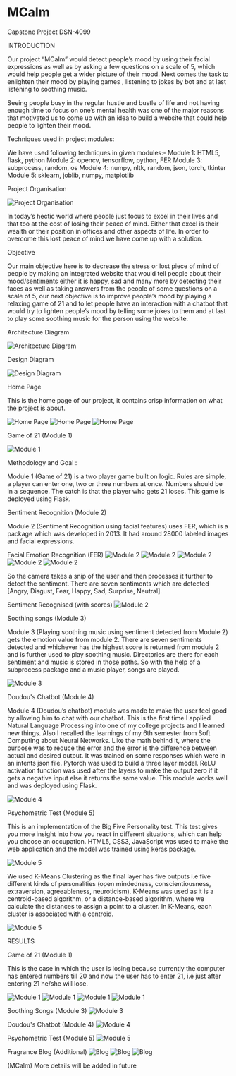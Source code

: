# MCalm
Capstone Project DSN-4099

INTRODUCTION

Our project “MCalm” would detect people’s mood by using their facial expressions as well as by
asking a few questions on a scale of 5, which would help people get a wider picture of their mood.
Next comes the task to enlighten their mood by playing games , listening to jokes by bot and at last
listening to soothing music.

Seeing people busy in the regular hustle and bustle of life and not having enough time to focus on
one’s mental health was one of the major reasons that motivated us to come up with an idea to build
a website that could help people to lighten their mood.


Techniques used in project modules:

We have used following techniques in given modules:-
Module 1: HTML5, flask, python
Module 2: opencv, tensorflow, python, FER
Module 3: subprocess, random, os
Module 4: numpy, nltk, random, json, torch, tkinter
Module 5: sklearn, joblib, numpy, matplotlib

Project Organisation

![Project Organisation](https://github.com/sarthakmishraa/Capstone-Project-MCalm/blob/main/static/images/project_organisation.png)

In today’s hectic world where people just focus to excel in their lives and that too at the cost of
losing their peace of mind. Either that excel is their wealth or their position in offices and other
aspects of life. In order to overcome this lost peace of mind we have come up with a solution.


Objective

Our main objective here is to decrease the stress or lost piece of mind of people by making an
integrated website that would tell people about their mood/sentiments either it is happy, sad and
many more by detecting their faces as well as taking answers from the people of some questions on a
scale of 5, our next objective is to improve people’s mood by playing a relaxing game of 21 and to
let people have an interaction with a chatbot that would try to lighten people’s mood by telling some
jokes to them and at last to play some soothing music for the person using the website.

Architecture Diagram

![Architecture Diagram](https://github.com/sarthakmishraa/Capstone-Project-MCalm/blob/main/static/images/capstone_review3_arch_diag.JPG)

Design Diagram

![Design Diagram](https://github.com/sarthakmishraa/Capstone-Project-MCalm/blob/main/static/images/design_diag.JPG)


Home Page

This is the home page of our project, it contains crisp information on what the project is about.

![Home Page](https://github.com/sarthakmishraa/Capstone-Project-MCalm/blob/main/static/images/snip_home.JPG)
![Home Page](https://github.com/sarthakmishraa/Capstone-Project-MCalm/blob/main/static/images/snip_home2.JPG)
![Home Page](https://github.com/sarthakmishraa/Capstone-Project-MCalm/blob/main/static/images/snip_home3.JPG)

Game of 21 (Module 1)

![Module 1](https://github.com/sarthakmishraa/Capstone-Project-MCalm/blob/main/static/images/snip_game_of_21.JPG)

Methodology and Goal :

Module 1 (Game of 21) is a two player game built on logic. Rules are simple, a player can enter one,
two or three numbers at once. Numbers should be in a sequence. The catch is that the player who
gets 21 loses. This game is deployed using Flask.

Sentiment Recognition (Module 2)

Module 2 (Sentiment Recognition using facial features) uses FER, which is a package which was
developed in 2013. It had around 28000 labeled images and facial expressions.

Facial Emotion Recognition (FER)
![Module 2](https://github.com/sarthakmishraa/Capstone-Project-MCalm/blob/main/static/images/detected_baby1.JPG)
![Module 2](https://github.com/sarthakmishraa/Capstone-Project-MCalm/blob/main/static/images/detected_ishan.JPG)
![Module 2](https://github.com/sarthakmishraa/Capstone-Project-MCalm/blob/main/static/images/detected_johncena1.JPG)
![Module 2](https://github.com/sarthakmishraa/Capstone-Project-MCalm/blob/main/static/images/detected_kevin.JPG)
![Module 2](https://github.com/sarthakmishraa/Capstone-Project-MCalm/blob/main/static/images/detected_south_actor.JPG)

So the camera takes a
snip of the user and then processes it further to detect the sentiment. There are seven sentiments
which are detected [Angry, Disgust, Fear, Happy, Sad, Surprise, Neutral].

Sentiment Recognised (with scores)
![Module 2](https://github.com/sarthakmishraa/Capstone-Project-MCalm/blob/main/static/images/snip_emotion.JPG)

Soothing songs (Module 3)

Module 3 (Playing soothing music using sentiment detected from Module 2) gets the emotion value
from module 2. There are seven sentiments detected and whichever has the highest score is returned
from module 2 and is further used to play soothing music. Directories are there for each sentiment
and music is stored in those paths. So with the help of a subprocess package and a music player,
songs are played.

![Module 3](https://github.com/sarthakmishraa/Capstone-Project-MCalm/blob/main/static/images/snip_song.JPG)

Doudou's Chatbot (Module 4)

Module 4 (Doudou’s chatbot) module was made to make the user feel good by allowing him to chat
with our chatbot. This is the first time I applied Natural Language Processing into one of my college
projects and I learned new things. Also I recalled the learnings of my 6th semester from Soft
Computing about Neural Networks. Like the math behind it, where the purpose was to reduce the
error and the error is the difference between actual and desired output. It was trained on some
responses which were in an intents json file. Pytorch was used to build a three layer model. ReLU
activation function was used after the layers to make the output zero if it gets a negative input else it
returns the same value. This module works well and was deployed using Flask.

![Module 4](https://github.com/sarthakmishraa/Capstone-Project-MCalm/blob/main/static/images/snip_chatbot.JPG)

Psychometric Test (Module 5)


This is an implementation of the Big Five Personality test. This test gives you more insight into how
you react in different situations, which can help you choose an occupation. HTML5, CSS3,
JavaScript was used to make the web application and the model was trained using keras package.

![Module 5](https://github.com/sarthakmishraa/Capstone-Project-MCalm/blob/main/static/images/snip_psychometric_test.JPG)

We used K-Means Clustering as the final layer has five outputs i.e five different kinds of personalities
(open mindedness, conscientiousness, extraversion, agreeableness, neuroticism). K-Means was used
as it is a centroid-based algorithm, or a distance-based algorithm, where we calculate the distances to
assign a point to a cluster. In K-Means, each cluster is associated with a centroid.

![Module 5](https://github.com/sarthakmishraa/Capstone-Project-MCalm/blob/main/static/images/snip_psychometric_test2.JPG)

RESULTS

Game of 21 (Module 1)

This is the case in which the user is losing because currently the computer has entered numbers till
20 and now the user has to enter 21, i.e just after entering 21 he/she will lose.

![Module 1](https://github.com/sarthakmishraa/Capstone-Project-MCalm/blob/main/static/images/snip_game_of_21_result.JPG)
![Module 1](https://github.com/sarthakmishraa/Capstone-Project-MCalm/blob/main/static/images/snip_game_of_21_result2.JPG)
![Module 1](https://github.com/sarthakmishraa/Capstone-Project-MCalm/blob/main/static/images/snip_game_of_21_result3.JPG)
![Module 1](https://github.com/sarthakmishraa/Capstone-Project-MCalm/blob/main/static/images/snip_game_of_21_result4.JPG)

Soothing Songs (Module 3)
![Module 3](https://github.com/sarthakmishraa/Capstone-Project-MCalm/blob/main/static/images/snip_songResult.JPG)


Doudou's Chatbot (Module 4)
![Module 4](https://github.com/sarthakmishraa/Capstone-Project-MCalm/blob/main/static/images/snip_chatbotResult.JPG)

Psychometric Test (Module 5)
![Module 5](https://github.com/sarthakmishraa/Capstone-Project-MCalm/blob/main/static/images/snip_psychometricResult.JPG)

Fragrance Blog (Additional)
![Blog](https://github.com/sarthakmishraa/Capstone-Project-MCalm/blob/main/static/images/snip_frag.JPG)
![Blog](https://github.com/sarthakmishraa/Capstone-Project-MCalm/blob/main/static/images/snip_frag2.JPG)
![Blog](https://github.com/sarthakmishraa/Capstone-Project-MCalm/blob/main/static/images/snip_frag3.JPG)

(MCalm)
More details will be added in future
